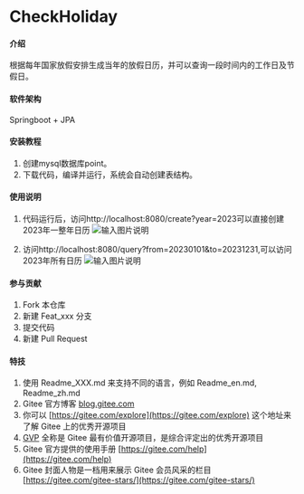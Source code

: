 # CheckHoliday

#### 介绍
根据每年国家放假安排生成当年的放假日历，并可以查询一段时间内的工作日及节假日。

#### 软件架构
Springboot + JPA


#### 安装教程

1.  创建mysql数据库point。
2.  下载代码，编译并运行，系统会自动创建表结构。

#### 使用说明

1.  代码运行后，访问http://localhost:8080/create?year=2023可以直接创建2023年一整年日历
![输入图片说明](https://foruda.gitee.com/images/1673865569027329590/b9600855_609629.png "屏幕截图")

2.  访问http://localhost:8080/query?from=20230101&to=20231231,可以访问2023年所有日历
![输入图片说明](https://foruda.gitee.com/images/1673865600765894435/747a610e_609629.png "屏幕截图")

#### 参与贡献

1.  Fork 本仓库
2.  新建 Feat_xxx 分支
3.  提交代码
4.  新建 Pull Request


#### 特技

1.  使用 Readme\_XXX.md 来支持不同的语言，例如 Readme\_en.md, Readme\_zh.md
2.  Gitee 官方博客 [blog.gitee.com](https://blog.gitee.com)
3.  你可以 [https://gitee.com/explore](https://gitee.com/explore) 这个地址来了解 Gitee 上的优秀开源项目
4.  [GVP](https://gitee.com/gvp) 全称是 Gitee 最有价值开源项目，是综合评定出的优秀开源项目
5.  Gitee 官方提供的使用手册 [https://gitee.com/help](https://gitee.com/help)
6.  Gitee 封面人物是一档用来展示 Gitee 会员风采的栏目 [https://gitee.com/gitee-stars/](https://gitee.com/gitee-stars/)
